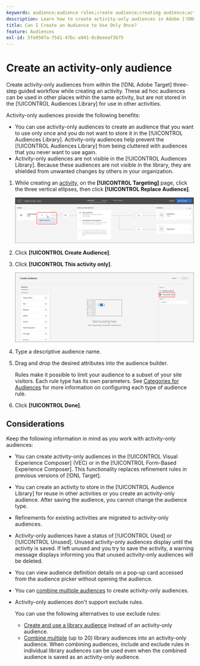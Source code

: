```yaml
---
keywords: audience;audience rules;create audience;creating audience;activity only;activity-only;adhoc
description: Learn how to create activity-only audiences in Adobe [!DNL Target] that are for one-time use.
title: Can I Create an Audience to Use Only Once?
feature: Audiences
exl-id: 5fe0507a-75d1-47bc-a941-8c8eeeaf3b75
---
```

# Create an activity-only audience

Create activity-only audiences from within the [!DNL Adobe Target] three-step guided workflow while creating an activity. These ad hoc audiences can be used in other places within the same activity, but are not stored in the [!UICONTROL Audiences Library] for use in other activities.

Activity-only audiences provide the following benefits:

* You can use activity-only audiences to create an audience that you want to use only once and you do not want to store it in the [!UICONTROL Audiences Library]. Activity-only audiences help prevent the [!UICONTROL Audiences Library] from being cluttered with audiences that you never want to use again. 
* Activity-only audiences are not visible in the [!UICONTROL Audiences Library]. Because these audiences are not visible in the library, they are shielded from unwanted changes by others in your organization.

1. While creating an [activity](/help/c-activities/activities.md#concept_D317A95A1AB54674BA7AB65C7985BA03), on the **[!UICONTROL Targeting]** page, click the three vertical ellipses, then click **[!UICONTROL Replace Audience]**.

   ![Step Result](assets/edit_audience.png)

1. Click **[!UICONTROL Create Audience]**.

1. Click **[!UICONTROL This activity only]**.

   ![](assets/activity-only-aud.png)
 
1. Type a descriptive audience name. 
1. Drag and drop the desired attributes into the audience builder.

   Rules make it possible to limit your audience to a subset of your site visitors. Each rule type has its own parameters. See [Categories for Audiences](/help/c-target/c-audiences/c-target-rules/target-rules.md#concept_E3A77E42F1644503A829B5107B20880D) for more information on configuring each type of audience rule. 
 
1. Click **[!UICONTROL Done]**.

## Considerations

Keep the following information in mind as you work with activity-only audiences:

* You can create activity-only audiences in the [!UICONTROL Visual Experience Composer] (VEC) or in the [!UICONTROL Form-Based Experience Composer]. This functionality replaces refinement rules in previous versions of [!DNL Target]. 
* You can create an activity to store in the [!UICONTROL Audience Library] for reuse in other activities or you create an activity-only audience. After saving the audience, you cannot change the audience type. 
* Refinements for existing activities are migrated to activity-only audiences. 
* Activity-only audiences have a status of [!UICONTROL Used] or [!UICONTROL Unused]. Unused activity-only audiences display until the activity is saved. If left unused and you try to save the activity, a warning message displays informing you that unused activity-only audiences will be deleted. 
* You can view audience definition details on a pop-up card accessed from the audience picker without opening the audience. 
* You can [combine multiple audiences](/help/c-target/combining-multiple-audiences.md#concept_A7386F1EA4394BD2AB72399C225981E5) to create activity-only audiences.
* Activity-only audiences don't support exclude rules.

  You can use the following alternatives to use exclude rules:

  * [Create and use a library audience](/help/c-target/c-audiences/create-audience.md) instead of an activity-only audience.
  * [Combine multiple](/help/c-target/combining-multiple-audiences.md#concept_A7386F1EA4394BD2AB72399C225981E5) (up to 20) library audiences into an activity-only audience. When combining audiences, include and exclude rules in individual library audiences can be used even when the combined audience is saved as an activity-only audience.
